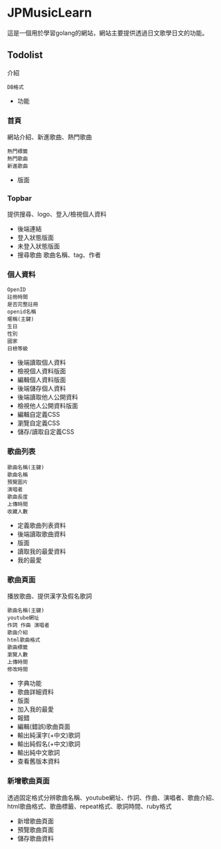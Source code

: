 # JPMusicLearn

這是一個用於學習golang的網站，網站主要提供透過日文歌學日文的功能。

## Todolist

介紹

    DB格式

- 功能

### 首頁

網站介紹、新進歌曲、熱門歌曲

    熱門標籤
    熱門歌曲
    新進歌曲
- 版面

### Topbar

提供搜尋、logo、登入/檢視個人資料

- 後端連結
- 登入狀態版面
- 未登入狀態版面
- 搜尋歌曲 歌曲名稱、tag、作者

### 個人資料

    OpenID
    註冊時間
    是否完整註冊
    openid名稱
    暱稱(主鍵)
    生日
    性別
    國家
    日檢等級
- 後端讀取個人資料
- 檢視個人資料版面
- 編輯個人資料版面
- 後端儲存個人資料
- 後端讀取他人公開資料
- 檢視他人公開資料版面
- 編輯自定義CSS
- 瀏覽自定義CSS
- 儲存/讀取自定義CSS

### 歌曲列表

    歌曲名稱(主鍵)
    歌曲名稱
    預覽圖片
    演唱者
    歌曲長度
    上傳時間
    收藏人數
- 定義歌曲列表資料
- 後端讀取歌曲資料
- 版面
- 讀取我的最愛資料
- 我的最愛

### 歌曲頁面

播放歌曲、提供漢字及假名歌詞

    歌曲名稱(主鍵)
    youtube網址
    作詞 作曲 演唱者
    歌曲介紹
    html歌曲格式
    歌曲標籤
    瀏覽人數
    上傳時間
    修改時間

- 字典功能
- 歌曲詳細資料
- 版面
- 加入我的最愛
- 報錯
- 編輯(錯誤)歌曲頁面
- 輸出純漢字(+中文)歌詞
- 輸出純假名(+中文)歌詞
- 輸出純中文歌詞
- 查看舊版本資料

### 新增歌曲頁面

透過固定格式分辨歌曲名稱、youtube網址、作詞、作曲、演唱者、歌曲介紹、html歌曲格式、歌曲標籤、repeat格式、歌詞時間、ruby格式

- 新增歌曲頁面
- 預覽歌曲頁面
- 儲存歌曲資料
